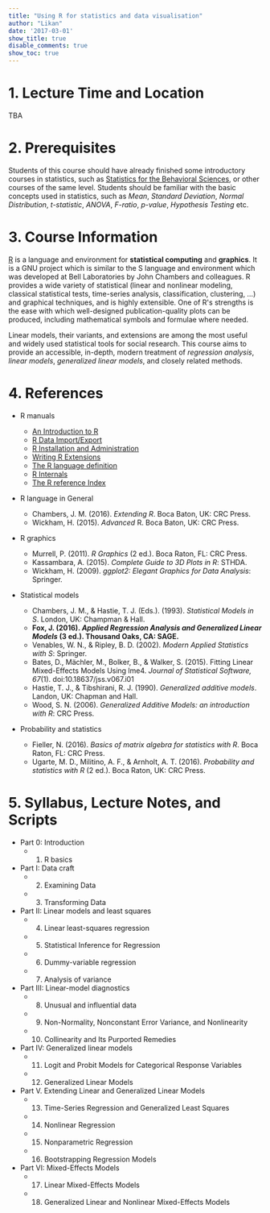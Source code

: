 ```yaml
---
title: "Using R for statistics and data visualisation"
author: "Likan"
date: '2017-03-01'
show_title: true
disable_comments: true
show_toc: true
---
```

# 1. Lecture Time and Location

TBA

# 2. Prerequisites

Students of this course should have already finished some introductory courses in statistics, such as [Statistics for the Behavioral Sciences](../en/teach/stat_behav_sci/), or other courses of the same level. Students should be familiar with the basic concepts used in statistics, such as *Mean*, *Standard Deviation*, *Normal Distribution*, *t-statistic*, *ANOVA*, *F-ratio*, *p-value*, *Hypothesis Testing* etc.

# 3. Course Information

[R](https://cran.r-project.org) is a language and environment for **statistical computing** and **graphics**. It is a GNU project which is similar to the S language and environment which was developed at Bell Laboratories by John Chambers and colleagues. R provides a wide variety of statistical (linear and nonlinear modeling, classical statistical tests, time-series analysis, classification, clustering, …) and graphical techniques, and is highly extensible. One of R's strengths is the ease with which well-designed publication-quality plots can be produced, including mathematical symbols and formulae where needed.

Linear models, their variants, and extensions are among the most useful and widely used statistical tools for social research. This course aims to provide an accessible, in-depth, modern treatment of *regression analysis*, *linear models*, *generalized linear models*, and closely related methods.

# 4. References

- R manuals
    - [An Introduction to R](https://cran.r-project.org/doc/manuals/r-release/R-intro.pdf)
    - [R Data Import/Export](https://cran.r-project.org/doc/manuals/r-release/R-data.pdf)
    - [R Installation and Administration](https://cran.r-project.org/doc/manuals/r-release/R-admin.pdf)
    - [Writing R Extensions](https://cran.r-project.org/doc/manuals/r-release/R-exts.pdf)
    - [The R language definition](https://cran.r-project.org/doc/manuals/r-release/R-lang.pdf)
    - [R Internals](https://cran.r-project.org/doc/manuals/r-release/R-ints.pdf)
    - [The R reference Index](https://cran.r-project.org/doc/manuals/r-release/fullrefman.pdf)

- R language in General
    - Chambers, J. M. (2016). *Extending R*. Boca Baton, UK: CRC Press.
    - Wickham, H. (2015). *Advanced* R. Boca Baton, UK: CRC Press.

- R graphics
    - Murrell, P. (2011). *R Graphics* (2 ed.). Boca Raton, FL: CRC Press.
    - Kassambara, A. (2015). *Complete Guide to 3D Plots in R*: STHDA.
    - Wickham, H. (2009). *ggplot2: Elegant Graphics for Data Analysis*: Springer.

- Statistical models
    - Chambers, J. M., & Hastie, T. J. (Eds.). (1993). *Statistical Models in S*. London, UK: Champman & Hall.
    - **Fox, J. (2016). *Applied Regression Analysis and Generalized Linear Models* (3 ed.). Thousand Oaks, CA: SAGE.**
    - Venables, W. N., & Ripley, B. D. (2002). *Modern Applied Statistics with S*: Springer.
    - Bates, D., Mächler, M., Bolker, B., & Walker, S. (2015). Fitting Linear Mixed-Effects Models Using lme4. *Journal of Statistical Software, 67*(1). doi:10.18637/jss.v067.i01
    - Hastie, T. J., & Tibshirani, R. J. (1990). *Generalized additive models*. Landon, UK: Chapman and Hall.
    - Wood, S. N. (2006). *Generalized Additive Models: an introduction with R*: CRC Press.

- Probability and statistics
    - Fieller, N. (2016). *Basics of matrix algebra for statistics with R*. Boca Raton, FL: CRC Press.
    - Ugarte, M. D., Militino, A. F., & Arnholt, A. T. (2016). *Probability and statistics with R* (2 ed.). Boca Raton, UK: CRC Press.


# 5. Syllabus, Lecture Notes, and Scripts

- Part 0: Introduction
    - 01. R basics
- Part I: Data craft
    - 02. Examining Data
    - 03. Transforming Data
- Part II: Linear models and least squares
    - 04. Linear least-squares regression
    - 05. Statistical Inference for Regression
    - 06. Dummy-variable regression
    - 07. Analysis of variance
- Part III: Linear-model diagnostics
    - 08. Unusual and influential data
    - 09. Non-Normality, Nonconstant Error Variance, and Nonlinearity
    - 10. Collinearity and Its Purported Remedies
- Part IV: Generalized linear models
    - 11. Logit and Probit Models for Categorical Response Variables
    - 12. Generalized Linear Models
- Part V. Extending Linear and Generalized Linear Models
    - 13. Time-Series Regression and Generalized Least Squares
    - 14. Nonlinear Regression
    - 15. Nonparametric Regression
    - 16. Bootstrapping Regression Models
- Part VI: Mixed-Effects Models
    - 17. Linear Mixed-Effects Models
    - 18. Generalized Linear and Nonlinear Mixed-Effects Models
